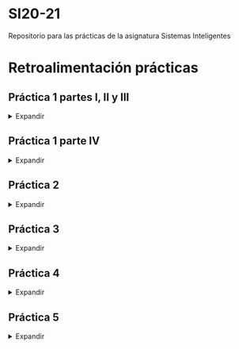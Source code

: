 # SI20-21
Repositorio para las prácticas de la asignatura Sistemas Inteligentes

# Retroalimentación prácticas

## Práctica 1 partes I, II y III
<details><summary>Expandir</summary>

### Nota: 7
### Comentario:
Ej 3:
Faltan pruebas. Se piden pruebas también para el problema de los misioneros y para el puzle de 16.  Bien los comentarios y pruebas del puzle de 8

Además de incluir comentarios generales de los algoritmos hay que explicar los resultados obtenidos en las pruebas. Por ejemplo, ¿ breadth_first_tree_search(Ocho_Puzzle((2, 8, 3, 1, 6, 4, 7, 0, 5))).solution()   No termina porque es de los puzles que no tienen solución.

Hay que ser concreto y claro con los algoritmos y las pruebas.  Algunas ejecuciones no terminan y otras tardan mucho. La práctica consiste en conocer el comportamiento de los algoritmos y ser capaces de distinguir cuando va a terminar, aunque tarde mucho y cuando tenéis que pararlo porque sabes que no va a terminar.

Ej 4.  Incompleto. Falta 4.1 y las h del puzle de 16.

Ej 5. Incompleto. Se piden pruebas con búsqueda_coste_uniforme, busqueda_primero_el_mejor y búsqueda_a_estrella   à se prueban en el ej 6.

Ej 6. Muy bien organizadas las pruebas sistemáticas de todos los algoritmos. Habéis hecho todas las pruebas y rellenado la tabla pero no habéis escrito conclusiones ni comentarios que, como se dice al principio:  “Los comentarios razonados de los ejercicios son la parte más importante de esta práctica.”
</details>


## Práctica 1 parte IV
<details><summary>Expandir</summary>

### Nota: 9
### Comentario:
Habéis cumplido de sobra los objetivos de la práctica.

Cruzar el puente.   Bien la representación, bien las pruebas, 3 h’ diferentes con estudio de propiedades.  La resolución del problema para 10 personas no se realiza en tiempo razonable.

Se puede mejorar la comparativa con las soluciones de búsqueda ciega

Sokoban.  Es un problema difícil. La representación y carga de archivos si no la habéis hecho al 100% tenéis que citar la fuente. Aun así tiene mucho trabajo de comprensión del problema e interpretacion de resultados. Habéis trabajado bastante.   

Las conclusiones deberían estar más ligadas al objetivo de la práctica.
</details>

## Práctica 2
<details><summary>Expandir</summary>

### Nota: 8'5
### Comentario:
Bien la práctica en general.

Muy bien la resolución de los ejercicios. Bien las pruebas para determinar los mejores valores de los parámetros.

Los comentarios y el análisis de los resultados se pueden mejorar.	

Os ha faltado algún ejercicio para la parte 2.
</details>

## Práctica 3
<details><summary>Expandir</summary>

### Nota: 9'5
### Comentario:
Parte 1.  

·         Consulta 1:  Bien.  No comentada.

·         Consulta 2.  Bien. Bien la ordenación alfabética.

·         Consulta 3.   Bien.

·         Consulta 4/5:   Para quitar repetidos se usa DISTINCT en vez de agrupar que es muy ineficiente.  Como Spielberg ha dirigido distintos tipos de obras y solo se piden películas muy bien la selección de aquellas obras que sean instancia de película. Falta que puede ser instancia directa o instancia de alguna subclase.  Bien la ordenación de resultados.  

Sería:

?film wdt:P31/wdt:P279* wd:Q11424. # instancias de Film (directa o indirectamente)

?film wdt:P57 wd:Q8877. # con director Spielberg

 

·         Consulta 6.  Bien la cuenta de películas.  
En general puede pasar que no sea instancia directa de Ciencia Ficción. Para coger instancias directas e indirectas sería wdt:P136/wdt:P279*  (aunque en este caso no cambia el resultado).

Quedaría así:

SELECT (COUNT(DISTINCT ?film) AS ?numFilms)

WHERE {

  ?film wdt:P31/wdt:P279* wd:Q11424.    # instancias de Film (directa o indirectamente)

  ?film wdt:P57 wd:Q8877.               # con director Spielberg

  ?film wdt:P136/wdt:P279* wd:Q471839   # con genero science fiction film (directa o indir., en este caso da igual)

  SERVICE wikibase:label { bd:serviceParam wikibase:language "[AUTO_LANGUAGE],en". }

}

·         Consulta 7.  Muy bien el filter y la ordenación.  Mismo fallo de recorrer la jerarquía de subclases.

 

·         Parte 2: 2 consultas de Rolling Stones.  Muy bien. Bien el nivel y los comentarios.
</details>

## Práctica 4
<details><summary>Expandir</summary>

### Nota: 9
### Comentarios:
*Vacio*

### Información adicional:
Se realizó un torneo pacman en el que se enfrentaron los comportamientos del pacman de cada grupo con los fantasmas del resto, consiguiendo nuestro grupo la mayor puntuación y reflejando por tanto que se elaboraron las mejores reglas.

</details>


## Práctica 5
<details><summary>Expandir</summary>

### Nota: 9
### Comentarios:
Parte 1. Carga y limpieza de datos ok. Explicar el dataframe ok.

Análisis de los datos. Descripción de las variables algo breve. Bien el análisis de las distribuciones de cada una de las variables (medias, desviaciones típicas, rangos, ...) y las principales relaciones entre pares de variables. Falta el Diagrama de dispersión. Conviene pintar la matriz porque da mucha información.

Bien la selección de los clusters a 3. Bien justificado.

Parte 2. Análisis del error un tanto superficial.

No analizas las ventajas y desventajas de usar árboles de decisión en este problema concreto.

Parte 3. Bien.       

Se puede mejorar el análisis. No interpretas el significado de las variables.  Falta analizar el conjunto de datos con más profundidad.

Análisis del error bastante superficial
</details>
